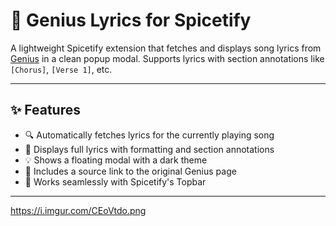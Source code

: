 # 🎵 Genius Lyrics for Spicetify

A lightweight Spicetify extension that fetches and displays song lyrics from [Genius](https://genius.com) in a clean popup modal. Supports lyrics with section annotations like `[Chorus]`, `[Verse 1]`, etc.

---

## ✨ Features

- 🔍 Automatically fetches lyrics for the currently playing song
- 📄 Displays full lyrics with formatting and section annotations
- 💡 Shows a floating modal with a dark theme
- 🔗 Includes a source link to the original Genius page
- 🎯 Works seamlessly with Spicetify's Topbar

---
https://i.imgur.com/CEoVtdo.png
